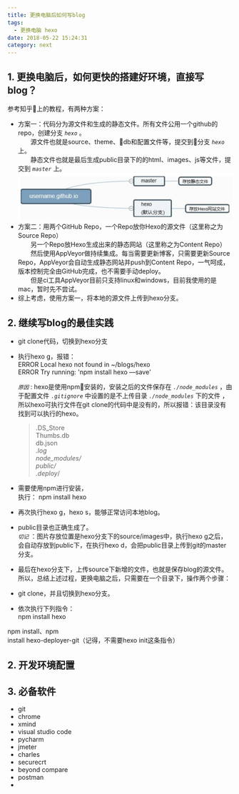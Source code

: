 ```yaml
---
title: 更换电脑后如何写blog
tags:
  - 更换电脑 hexo
date: 2018-05-22 15:24:31
category: next
---
```

## 1. 更换电脑后，如何更快的搭建好环境，直接写blog？  
参考知乎上的教程，有两种方案：  
+ 方案一：代码分为源文件和生成的静态文件。所有文件公用一个github的repo，创建分支 *`hexo`* 。  
&ensp;&ensp;&ensp;&ensp;源文件也就是source、theme、db和配置文件等，提交到分支 *`hexo`* 上。  
&ensp;&ensp;&ensp;&ensp;静态文件也就是最后生成public目录下的的html、images、js等文件，提交到 *`master`* 上。  
![](/images/machine.png)  
+ 方案二：用两个GitHub Repo，一个Repo放你Hexo的源文件（这里称之为Source Repo）  
&ensp;&ensp;&ensp;&ensp;另一个Repo放Hexo生成出来的静态网站（这里称之为Content Repo）  
&ensp;&ensp;&ensp;&ensp;然后使用AppVeyor做持续集成。每当需要更新博客，只需要更新Source Repo，AppVeyor会自动生成静态网站并push到Content Repo，一气呵成，版本控制完全由GitHub完成，也不需要手动deploy。  
&ensp;&ensp;&ensp;&ensp;但是ci工具AppVeyor目前只支持linux和windows，目前我使用的是mac，暂时先不尝试。
+ 综上考虑，使用方案一，将本地的源文件上传到hexo分支。

## 2. 继续写blog的最佳实践

+ git clone代码，切换到hexo分支
+ 执行hexo g，报错：   
ERROR Local hexo not found in ~/blogs/hexo   
ERROR Try running: 'npm install hexo —save'
   
   *`原因`* : hexo是使用npm安装的，安装之后的文件保存在 *`./node_modules`* ，由于配置文件 *`.gitignore`* 中设置的是不上传目录 *`./node_modules`* 下的文件 ，所以hexo可执行文件在git clone的代码中是没有的，所以报错：该目录没有找到可以执行的hexo。
   > .DS_Store   
   Thumbs.db   
   db.json   
   *.log   
   node_modules/   
   public/   
   .deploy*/

+ 需要使用npm进行安装，   
执行： npm install hexo   
+ 再次执行hexo g，hexo s，能够正常访问本地blog。
+ public目录也正确生成了。   
*`切记`* ：图片存放位置是hexo分支下的source/images中，执行hexo g之后，会自动存放到public下，在执行hexo d，会把public目录上传到git的master分支。
+ 最后在hexo分支下，上传source下新增的文件，也就是保存blog的源文件。   
所以，总结上述过程，更换电脑之后，只需要在一个目录下，操作两个步骤：
+ git clone，并且切换到hexo分支。
+ 依次执行下列指令：  
npm install hexo  

npm install、npm  
install hexo-deployer-git（记得，不需要hexo init这条指令）

## 2. 开发环境配置

## 3. 必备软件
+ git
+ chrome
+ xmind
+ visual studio code
+ pycharm
+ jmeter
+ charles
+ securecrt
+ beyond compare
+ postman
+ 
